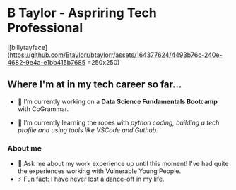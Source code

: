 # B Taylor - Aspriring Tech Professional

![billytayface](https://github.com/Btaylorr/btaylorr/assets/164377624/4493b76c-240e-4682-9e4a-e1bb415b7685 =250x250)

## Where I'm at in my tech career so far...
- 🔭 I’m currently working on a **Data Science Fundamentals Bootcamp** with CoGrammar.

- 🌱 I’m currently learning the ropes with _python coding, building a tech profile and using tools like VSCode and Guthub._

### About me
- 💬 Ask me about my work experience up until this moment! I've had quite the experiences working with Vulnerable Young People. 
- ⚡ Fun fact: I have never lost a dance-off in my life. 

